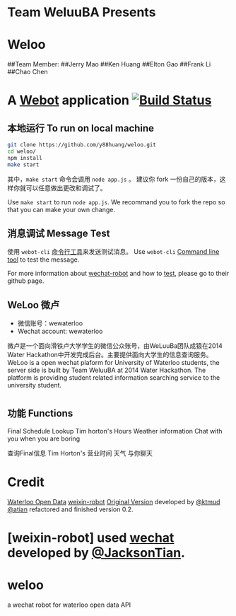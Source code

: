 # Team WeluuBA Presents
# Weloo
##Team Member:
##Jerry Mao
##Ken Huang
##Elton Gao
##Frank Li
##Chao Chen
# A [Webot](https://github.com/node-webot/weixin-robot) application [![Build Status](https://api.travis-ci.org/node-webot/webot-example.png?branch=master)](https://travis-ci.org/node-webot/webot-example)

## 本地运行 To run on local machine

```bash
git clone https://github.com/y88huang/weloo.git
cd weloo/
npm install
make start
```

其中，`make start` 命令会调用 `node app.js` 。
建议你 fork 一份自己的版本，这样你就可以任意做出更改和调试了。

Use `make start` to run `node app.js`. We recommand you to fork the repo so that you can make your own change.

## 消息调试 Message Test

使用 `webot-cli` [命令行工具](https://github.com/node-webot/webot-cli)来发送测试消息。
Use `webot-cli` [Command line tool](https://github.com/node-webot/webot-cli) to test the message.

For more information about [wechat-robot](https://github.com/node-webot/weixin-robot) and how to [test](https://github.com/node-webot/webot-cli), please go to their github page.



## WeLoo 微卢

- 微信账号：wewaterloo
- Wechat account: wewaterloo

微卢是一个面向滑铁卢大学学生的微信公众账号，由WeLuuBa团队成猿在2014 Water Hackathon中开发完成后台。主要提供面向大学生的信息查询服务。
WeLoo is a open wechat plaform for University of Waterloo students, the server side is built by Team WeluuBA at 2014 Water Hackathon. The platform is providing student related information searching service to the university student.
# 
## 功能 Functions
Final Schedule Lookup
Tim horton's Hours
Weather information
Chat with you when you are boring

查询Final信息
Tim Horton's 营业时间
天气
与你聊天

# Credit
[Waterloo Open Data]()
[weixin-robot](https://github.com/node-webot/weixin-robot) [Original Version](https://github.com/node-webot/weixin-robot/tree/0.0.x) developed by [@ktmud](https://github.com/ktmud)
[@atian](https://github.com/atian25) refactored and finished version 0.2.

[weixin-robot] used [wechat](https://github.com/node-webot/wechat) developed by [@JacksonTian](https://github.com/JacksonTian).
=======
weloo
=====

a wechat robot for waterloo open data API
